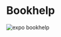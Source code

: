 # Bookhelp

![expo bookhelp](https://user-images.githubusercontent.com/73283087/185028452-b1d4432f-fe9c-4071-a280-b24ab40caef5.png)

